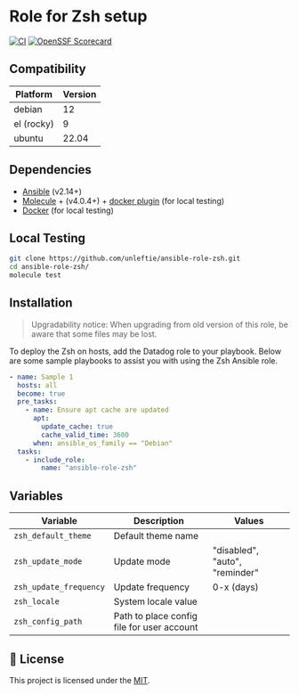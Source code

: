 # Role for Zsh setup

[![CI](https://github.com/unleftie/ansible-role-zsh/actions/workflows/ci.yml/badge.svg)](https://github.com/unleftie/ansible-role-zsh/actions/workflows/ci.yml)
[![OpenSSF Scorecard](https://api.securityscorecards.dev/projects/github.com/unleftie/ansible-role-zsh/badge)](https://securityscorecards.dev/viewer/?uri=github.com/unleftie/ansible-role-zsh)

## Compatibility

| Platform   | Version |
| ---------- | ------- |
| debian     | 12      |
| el (rocky) | 9       |
| ubuntu     | 22.04   |

## Dependencies

- [Ansible](https://docs.ansible.com/ansible/latest/installation_guide/intro_installation.html) (v2.14+)
- [Molecule](https://molecule.readthedocs.io/en/latest/installation.html) + (v4.0.4+) + [docker plugin](https://github.com/ansible-community/molecule-plugins) (for local testing)
- [Docker](https://docs.docker.com/get-docker/) (for local testing)

## Local Testing

```sh
git clone https://github.com/unleftie/ansible-role-zsh.git
cd ansible-role-zsh/
molecule test
```

## Installation

> Upgradability notice: When upgrading from old version of this role, be aware that some files may be lost.

To deploy the Zsh on hosts, add the Datadog role to your playbook. Below are some sample playbooks to assist you with using the Zsh Ansible role.

```yml
- name: Sample 1
  hosts: all
  become: true
  pre_tasks:
    - name: Ensure apt cache are updated
      apt:
        update_cache: true
        cache_valid_time: 3600
      when: ansible_os_family == "Debian"
  tasks:
    - include_role:
        name: "ansible-role-zsh"
```

## Variables

| Variable               | Description                                | Values                         |
| ---------------------- | ------------------------------------------ | ------------------------------ |
| `zsh_default_theme`    | Default theme name                         |
| `zsh_update_mode`      | Update mode                                | "disabled", "auto", "reminder" |
| `zsh_update_frequency` | Update frequency                           | 0-x (days)                     |
| `zsh_locale`           | System locale value                        |
| `zsh_config_path`      | Path to place config file for user account |

## 📝 License

This project is licensed under the [MIT](LICENSE).
